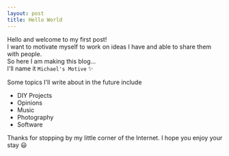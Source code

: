 ```yaml
---
layout: post
title: Hello World
---
```


Hello and welcome to my first post!  
I want to motivate myself to work on ideas I have and able to share them with people.  
So here I am making this blog...  
I'll name it `Michael's Motive` :sparkles:  

Some topics I'll write about in the future include

- DIY Projects
- Opinions
- Music
- Photography
- Software

Thanks for stopping by my little corner of the Internet. I hope you enjoy your stay :smiley:
